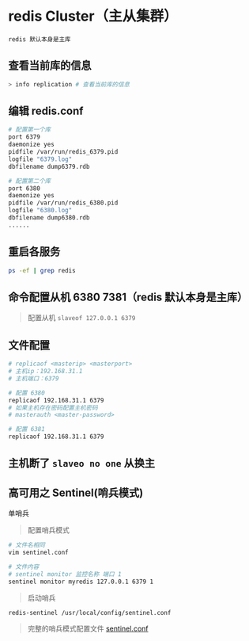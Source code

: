 # redis Cluster（主从集群）

`redis 默认本身是主库`​​

## 查看当前库的信息

```sh
> info replication # 查看当前库的信息
```

## 编辑 redis.conf

```bash
# 配置第一个库
port 6379
daemonize yes
pidfile /var/run/redis_6379.pid
logfile "6379.log"
dbfilename dump6379.rdb

# 配置第二个库
port 6380
daemonize yes
pidfile /var/run/redis_6380.pid
logfile "6380.log"
dbfilename dump6380.rdb
......
```

## 重启各服务

```sh
ps -ef | grep redis
```

## 命令配置从机 6380 7381（redis 默认本身是主库）

> 配置从机 `slaveof 127.0.0.1 6379`

## 文件配置

```bash
# replicaof <masterip> <masterport>
# 主机ip：192.168.31.1
# 主机端口：6379

# 配置 6380
replicaof 192.168.31.1 6379
# 如果主机存在密码配置主机密码
# masterauth <master-password>

# 配置 6381
replicaof 192.168.31.1 6379
```

## 主机断了 `slaveo no one`​ 从换主

## 高可用之 Sentinel(哨兵模式)

单哨兵

> 配置哨兵模式

```bash
# 文件名相同
vim sentinel.conf

# 文件内容
# sentinel monitor 监控名称 端口 1
sentinel monitor myredis 127.0.0.1 6379 1
```

> 启动哨兵

```bash
redis-sentinel /usr/local/config/sentinel.conf
```

> 完整的哨兵模式配置文件 [sentinel.conf](./sentinel.conf)

‍
